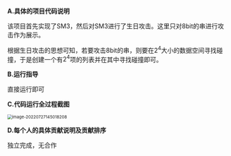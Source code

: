 **A.具体的项目代码说明**

该项目首先实现了SM3，然后对SM3进行了生日攻击。这里只对8bit的串进行攻击作为展示。

根据生日攻击的思想可知，若要攻击8bit的串，则要在$2^4$大小的数据空间寻找碰撞，于是创建一个有$2^4$项的列表并在其中寻找碰撞即可。

**B.运行指导**

直接运行即可

**C.代码运行全过程截图**

<img src="C:\Users\zhongh\AppData\Roaming\Typora\typora-user-images\image-20220727145018208.png" alt="image-20220727145018208" style="zoom:67%;" />

**D.每个人的具体贡献说明及贡献排序**

独立完成，无合作